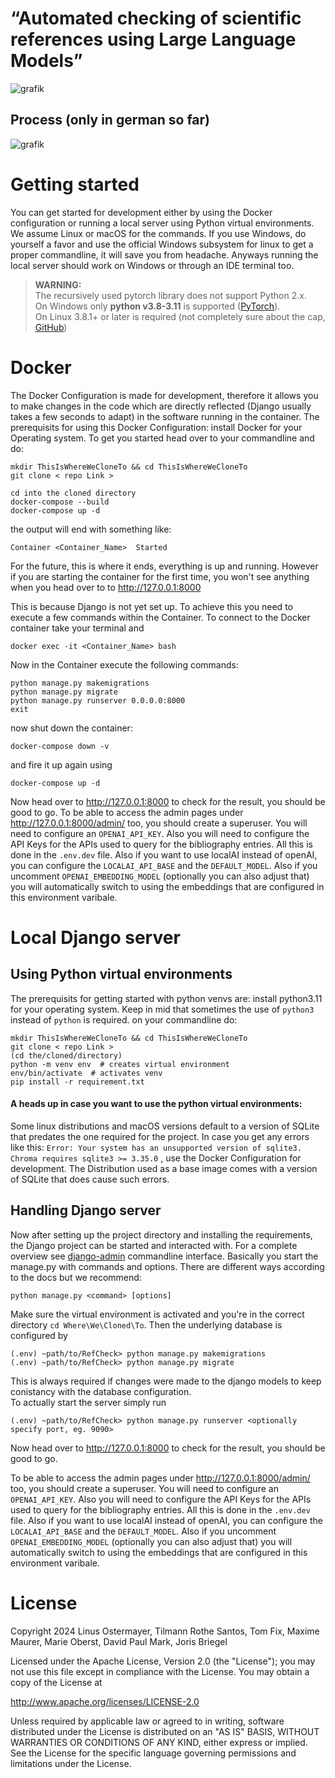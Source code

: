 # “Automated checking of scientific references using Large Language Models”

![grafik](https://github.com/TRotheSantos/refCheck/assets/124930266/ffea4dc7-f66b-44f3-8c1f-d16485f5bdf8)



## Process (only in german so far)
![grafik](https://github.com/TRotheSantos/refCheck/assets/124930266/cbb4cfb6-c33a-405f-8075-c495fb8181f9)



# Getting started
You can get started for development either by using the Docker configuration or running a local server using Python virtual environments. We assume Linux or macOS for the commands. If you use Windows, do yourself a favor and use the official Windows subsystem for linux to get a proper commandline, it will save you from headache. Anyways running the local server should work on Windows or through an IDE terminal too.

> **WARNING:**<br>
> The recursively used pytorch library does not support Python 2.x.<br>
> On Windows only **python v3.8-3.11** is supported ([PyTorch](https://pytorch.org/get-started/locally/#windows-python)).<br>
> On Linux 3.8.1+ or later is required (not completely sure about the cap, [GitHub](https://github.com/pytorch/pytorch#from-source)) 

# Docker

The Docker Configuration is made for development, therefore it  allows you to make changes in the code which are directly reflected (Django usually takes a few seconds to adapt) in the software running in the container. 
The prerequisits for using this Docker Configuration: install Docker for your Operating system. 
To get you started head over to your commandline and do:

```
mkdir ThisIsWhereWeCloneTo && cd ThisIsWhereWeCloneTo
git clone < repo Link >

cd into the cloned directory
docker-compose --build
docker-compose up -d
```
the output will end with something like:
                                                                                                            
    Container <Container_Name>  Started 

For the future, this is where it ends, everything is up and running. However
if you are starting the container for the first time, you won't see anything when you head over to to http://127.0.0.1:8000

This is because Django is not yet set up. To achieve this you need to execute a few commands within the Container. To connect to the Docker container take your terminal and 

    docker exec -it <Container_Name> bash

Now in the Container execute the following commands:

    python manage.py makemigrations
    python manage.py migrate
    python manage.py runserver 0.0.0.0:8000
    exit

now shut down the container:

    docker-compose down -v 

and fire it up again using

    docker-compose up -d

Now head over to http://127.0.0.1:8000 to check for the result, you should be good to go.
To be able to access the admin pages under http://127.0.0.1:8000/admin/ too, you should create a superuser.
You will need to configure an `OPENAI_API_KEY`. Also you will need to configure the API Keys for the APIs used to query for the bibliography entries. All this is done in the `.env.dev` file. Also if you want to use localAI instead of openAI, you can configure the `LOCALAI_API_BASE` and the `DEFAULT_MODEL`. Also if you uncomment `OPENAI_EMBEDDING_MODEL` (optionally you can also adjust that) you will automatically switch to using the embeddings that are configured in this environment varibale.


# Local Django server
## Using Python virtual environments
The prerequisits for getting started with python venvs are:
install python3.11 for your operating system. Keep in mid that sometimes the use of `python3` instead of `python` is required.
on your commandline do:

    mkdir ThisIsWhereWeCloneTo && cd ThisIsWhereWeCloneTo
    git clone < repo Link >
    (cd the/cloned/directory)
    python -m venv env  # creates virtual environment
    env/bin/activate  # activates venv
    pip install -r requirement.txt

#### A heads up in case you want to use the python virtual environments:
Some linux distributions and macOS versions default to a version of SQLite that predates the one required for the project. In case you get any errors like this: `Error: Your system has an unsupported version of sqlite3. Chroma requires sqlite3 >= 3.35.0` , use the Docker Configuration for development. The Distribution used as a base image comes with a version of SQLite that does cause such errors.

## Handling Django server

Now after setting up the project directory and installing the requirements, the Django project can be started and interacted with. For a complete overview see [django-admin](https://docs.djangoproject.com/en/5.0/ref/django-admin/) commandline interface.
Basically you start the manage.py with commands and options. There are different ways according to the docs but we recommend:

    python manage.py <command> [options]

Make sure the virtual environment is activated and you're in the correct directory `cd Where\We\Cloned\To`. Then the underlying database is configured by

    (.env) ~path/to/RefCheck> python manage.py makemigrations
    (.env) ~path/to/RefCheck> python manage.py migrate
This is always required if changes were made to the django models to keep conistancy with the database configuration.<br>
To actually start the server simply run

    (.env) ~path/to/RefCheck> python manage.py runserver <optionally specify port, eg. 9090>
Now head over to http://127.0.0.1:8000 to check for the result, you should be good to go.

To be able to access the admin pages under http://127.0.0.1:8000/admin/ too, you should create a superuser.
You will need to configure an `OPENAI_API_KEY`. Also you will need to configure the API Keys for the APIs used to query for the bibliography entries. All this is done in the `.env.dev` file. Also if you want to use localAI instead of openAI, you can configure the `LOCALAI_API_BASE` and the `DEFAULT_MODEL`. Also if you uncomment `OPENAI_EMBEDDING_MODEL` (optionally you can also adjust that) you will automatically switch to using the embeddings that are configured in this environment varibale.


# License
 Copyright 2024 Linus Ostermayer, Tilmann Rothe Santos, Tom Fix, Maxime Maurer, Marie Oberst, David Paul Mark, Joris Briegel
 
Licensed under the Apache License, Version 2.0 (the "License");
you may not use this file except in compliance with the License.
You may obtain a copy of the License at

   http://www.apache.org/licenses/LICENSE-2.0

Unless required by applicable law or agreed to in writing, software distributed under the License is distributed on an "AS IS" BASIS, WITHOUT WARRANTIES OR CONDITIONS OF ANY KIND, either express or implied.
 See the License for the specific language governing permissions and
limitations under the License.
